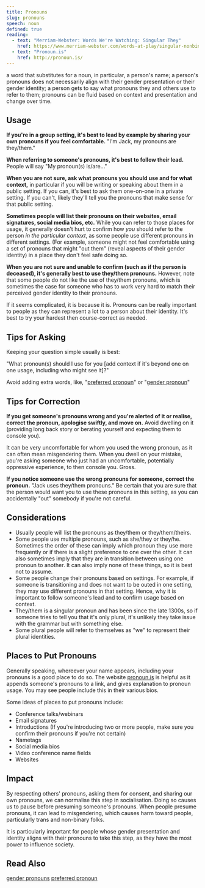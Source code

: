 ```yaml
---
title: Pronouns
slug: pronouns
speech: noun
defined: true
reading:
  - text: "Merriam-Webster: Words We're Watching: Singular They"
    href: https://www.merriam-webster.com/words-at-play/singular-nonbinary-they
  - text: "Pronoun.is"
    href: http://pronoun.is/
---
```

a word that substitutes for a noun, in particular, a person's name; a person's pronouns does not necessarily align with their gender presentation or their gender identity; a person gets to say what pronouns they and others use to refer to them; pronouns can be fluid based on context and presentation and change over time.

## Usage

**If you're in a group setting, it's best to lead by example by sharing your own pronouns if you feel comfortable.** "I'm Jack, my pronouns are they/them."

**When referring to someone's pronouns, it's best to follow their lead.** People will say "My pronoun(s) is/are..."

**When you are not sure, ask what pronouns you should use and for what context,** in particular if you will be writing or speaking about them in a public setting. If you can, it's best to ask them one-on-one in a private setting. If you can't, likely they'll tell you the pronouns that make sense for that public setting.

**Sometimes people will list their pronouns on their websites, email signatures, social media bios, etc.** While you can refer to those places for usage, it generally doesn't hurt to confirm how _you_ should refer to the person _in the particular context_, as some people use different pronouns in different settings. (For example, someone might not feel comfortable using a set of pronouns that might "out them" (reveal aspects of their gender identity) in a place they don't feel safe doing so.

**When you are not sure and unable to confirm (such as if the person is deceased), it's generally best to use they/them pronouns.** However, note that some people do not like the use of they/them pronouns, which is sometimes the case for someone who has to work very hard to match their perceived gender identity to their pronouns.

If it seems complicated, it is because it is. Pronouns can be really important to people as they can represent a lot to a person about their identity. It's best to try your hardest then course-correct as needed.

## Tips for Asking

Keeping your question simple usually is best:

"What pronoun(s) should I use for you [add context if it's beyond one on one usage, including who might see it]?"

Avoid adding extra words, like, "[preferred pronoun](/definitions/preferred-pronoun)" or "[gender pronoun](/definitions/gender-pronouns)"

## Tips for Correction

**If you get someone's pronouns wrong and you're alerted of it or realise, correct the pronoun, apologise swiftly, and move on.** Avoid dwelling on it (providing long back story or berating yourself and expecting them to console you).

It can be very uncomfortable for whom you used the wrong pronoun, as it can often mean misgendering them. When you dwell on your mistake, you're asking someone who just had an uncomfortable, potentially oppressive experience, to then console you. Gross.

**If you notice someone use the wrong pronouns for someone, correct the pronoun.** "Jack uses they/them pronouns." Be certain that you are sure that the person would want you to use these pronouns in this setting, as you can accidentally "out" somebody if you're not careful.

## Considerations

- Usually people will list the pronouns as they/them or they/them/theirs.
- Some people use multiple pronouns, such as she/they or they/he. Sometimes the order of these can imply which pronoun they use more frequently or if there is a slight preference to one over the other. It can also sometimes imply that they are in transition between using one pronoun to another. It can also imply none of these things, so it is best not to assume.
- Some people change their pronouns based on settings. For example, if someone is transitioning and does not want to be outed in one setting, they may use different pronouns in that setting. Hence, why it is important to follow someone's lead and to confirm usage based on context.
- They/them is a singular pronoun and has been since the late 1300s, so if someone tries to tell you that it's only plural, it's unlikely they take issue with the grammar but with something else.
- Some plural people will refer to themselves as "we" to represent their plural identities.

## Places to Put Pronouns

Generally speaking, whereever your name appears, including your pronouns is a good place to do so. The website [pronoun.is](https://pronoun.is) is helpful as it appends someone's pronouns to a link, and gives explanation to pronoun usage. You may see people include this in their various bios.

Some ideas of places to put pronouns include:

- Conference talks/webinars
- Email signatures
- Introductions (If you're introducing two or more people, make sure you confirm their pronouns if you're not certain)
- Nametags
- Social media bios
- Video conference name fields
- Websites

## Impact

By respecting others' pronouns, asking them for consent, and sharing our own pronouns, we can normalise this step in socialisation. Doing so causes us to pause before presuming someone's pronouns. When people presume pronouns, it can lead to misgendering, which causes harm toward people, particularly trans and non-binary folks.

It is particularly important for people whose gender presentation and identity aligns with their pronouns to take this step, as they have the most power to influence society.

## Read Also

[gender pronouns](/definitions/gender-pronouns)
[preferred pronoun](/definitions/preferred-pronoun)
